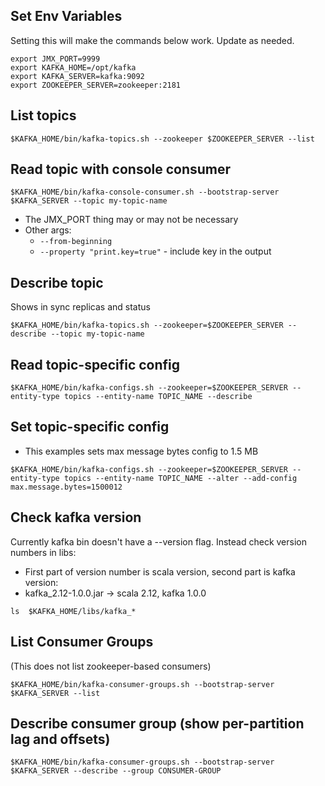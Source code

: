## Set Env Variables

Setting this will make the commands below work. Update as needed.

```
export JMX_PORT=9999
export KAFKA_HOME=/opt/kafka
export KAFKA_SERVER=kafka:9092
export ZOOKEEPER_SERVER=zookeeper:2181
```

## List topics

    $KAFKA_HOME/bin/kafka-topics.sh --zookeeper $ZOOKEEPER_SERVER --list

## Read topic with console consumer

    $KAFKA_HOME/bin/kafka-console-consumer.sh --bootstrap-server $KAFKA_SERVER --topic my-topic-name

* The JMX_PORT thing may or may not be necessary
* Other args:
    * ```--from-beginning```
    * ```--property "print.key=true"``` - include key in the output

## Describe topic

Shows in sync replicas and status

    $KAFKA_HOME/bin/kafka-topics.sh --zookeeper=$ZOOKEEPER_SERVER --describe --topic my-topic-name 

## Read topic-specific config

    $KAFKA_HOME/bin/kafka-configs.sh --zookeeper=$ZOOKEEPER_SERVER --entity-type topics --entity-name TOPIC_NAME --describe

## Set topic-specific config

* This examples sets max message bytes config to 1.5 MB

```
$KAFKA_HOME/bin/kafka-configs.sh --zookeeper=$ZOOKEEPER_SERVER --entity-type topics --entity-name TOPIC_NAME --alter --add-config max.message.bytes=1500012
```

## Check kafka version

Currently kafka bin doesn't have a --version flag. Instead check version numbers in libs:
* First part of version number is scala version, second part is kafka version:
* kafka_2.12-1.0.0.jar -> scala 2.12, kafka 1.0.0

```
ls  $KAFKA_HOME/libs/kafka_*
``` 

## List Consumer Groups

(This does not list zookeeper-based consumers)

```
$KAFKA_HOME/bin/kafka-consumer-groups.sh --bootstrap-server $KAFKA_SERVER --list
```

## Describe consumer group (show per-partition lag and offsets)

```
$KAFKA_HOME/bin/kafka-consumer-groups.sh --bootstrap-server $KAFKA_SERVER --describe --group CONSUMER-GROUP
```
